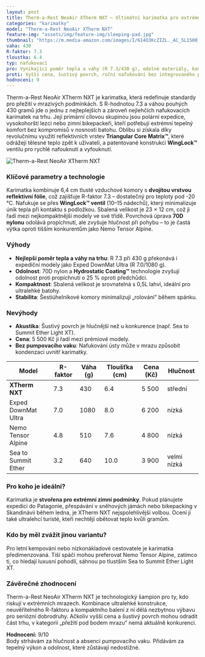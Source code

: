 ```yaml
---
layout: post
title: Therm-a-Rest NeoAir XTherm NXT – Ultimátní karimatka pro extrémní zimy a ultralehké expedice
categories: "karimatky"
model: "Therm-a-Rest NeoAir XTherm NXT"
feature-img: "assets/img/feature-img/sleeping-pad.jpg"
thumbnail: "https://m.media-amazon.com/images/I/614O3KcZIZL._AC_SL1500_.jpg"
vaha: 430
R-faktor: 7.3
tloustka: 6.4
typ: nafukovací
pro: Vynikající poměr tepla a váhy (R 7.3/430 g), odolné materiály, kompaktní balení, ideální pro zimní podmínky.
proti: Vyšší cena, šustivý povrch, ruční nafukování bez integrovaného pumpovacího vaku.
hodnoceni: 9
---
```


Therm-a-Rest NeoAir XTherm NXT je karimatka, která redefinuje standardy pro přežití v mrazivých podmínkách. S R-hodnotou 7.3 a váhou pouhých 430 gramů jde o jednu z nejteplejších a zároveň nejlehčích nafukovacích karimatek na trhu. Její primární cílovou skupinou jsou polární expedice, vysokohorští lezci nebo zimní bikepackeři, kteří potřebují extrémní tepelný komfort bez kompromisů v nosnosti batohu. Oblibu si získala díky revolučnímu využití reflektivních vrstev **Triangular Core Matrix™**, které odrážejí tělesné teplo zpět k uživateli, a patentované konstrukci **WingLock™** ventilu pro rychlé nafouknutí a vyfouknutí.

![Therm-a-Rest NeoAir XTherm NXT](https://res.cloudinary.com/dvwv5cne3/image/fetch/w_auto,h_450,c_fill,g_auto,f_auto,q_auto/https://m.media-amazon.com/images/I/614O3KcZIZL._AC_SL1500_.jpg)  

### Klíčové parametry a technologie
Karimatka kombinuje 6,4 cm tlusté vzduchové komory s **dvojitou vrstvou reflektivní fólie**, což zajišťuje R-faktor 7.3 – dostatečný pro teploty pod -20 °C. Nafukuje se přes **WingLock™ ventil** (10–15 nádechů), který minimalizuje únik tepla při kontaktu s podložkou. Sbalená velikost je 23 × 12 cm, což ji řadí mezi nejkompaktnější modely ve své třídě. Povrchová úprava **70D nylonu** odolává propíchnutí, ale zvyšuje hlučnost při pohybu – to je častá výtka oproti tišším konkurentům jako Nemo Tensor Alpine.

### Výhody
- **Nejlepší poměr tepla a váhy na trhu**: R 7.3 při 430 g překonává i expediční modely jako Exped DownMat Ultra (R 7.0/1080 g).  
- **Odolnost**: 70D nylon a **Hydrostatic Coating™** technologie zvyšují odolnost proti propíchnutí o 25 % oproti předchůdci.  
- **Kompaktnost**: Sbalená velikost je srovnatelná s 0,5L lahví, ideální pro ultralehké batohy.  
- **Stabilita**: Šestiúhelníkové komory minimalizují „rolování“ během spánku.

### Nevýhody
- **Akustika**: Šustivý povrch je hlučnější než u konkurence (např. Sea to Summit Ether Light XT).  
- **Cena**: 5 500 Kč ji řadí mezi prémiové modely.  
- **Bez pumpovacího vaku**: Nafukování ústy může v mrazu způsobit kondenzaci uvnitř karimatky.

| Model                | R-faktor | Váha (g) | Tloušťka (cm) | Cena (Kč) | Hlučnost |
|----------------------|----------|----------|---------------|-----------|----------|
| **XTherm NXT**       | 7.3      | 430      | 6.4           | 5 500     | střední  |
| Exped DownMat Ultra  | 7.0      | 1080     | 8.0           | 6 200     | nízká    |
| Nemo Tensor Alpine   | 4.8      | 510      | 7.6           | 4 800     | nízká    |
| Sea to Summit Ether  | 3.2      | 640      | 10.0          | 3 900     | velmi nízká |

### Pro koho je ideální?
Karimatka je **stvořena pro extrémní zimní podmínky**. Pokud plánujete expedici do Patagonie, přespávání v sněhových jámách nebo bikepacking v Skandinávii během ledna, je XTherm NXT nejspolehlivější volbou. Ocení ji také ultralehcí turisté, kteří nechtějí obětovat teplo kvůli gramům.

### Kdo by měl zvážit jinou variantu?
Pro letní kempování nebo nízkonákladové cestovatele je karimatka předimenzovaná. Tiší spáči mohou preferovat Nemo Tensor Alpine, zatímco ti, co hledají luxusní pohodlí, sáhnou po tlustším Sea to Summit Ether Light XT.

### Závěrečné zhodnocení
Therm-a-Rest NeoAir XTherm NXT je technologický šampion pro ty, kdo riskují v extrémních mrazech. Kombinace ultralehké konstrukce, neuvěřitelného R-faktoru a kompaktního balení z ní dělá nezbytnou výbavu pro seriózní dobrodruhy. Ačkoliv vyšší cena a šustivý povrch mohou odradit část trhu, v kategorii „přežití pod bodem mrazu“ nemá aktuálně konkurenci.

**Hodnocení:** 9/10  
Body strhávám za hlučnost a absenci pumpovacího vaku. Přidávám za tepelný výkon a odolnost, které zůstávají nedostižné.